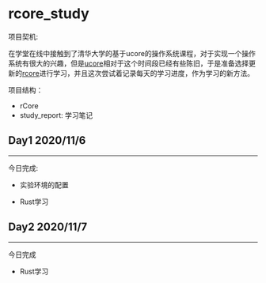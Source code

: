 # rcore_study

项目契机:

在学堂在线中接触到了清华大学的基于ucore的操作系统课程，对于实现一个操作系统有很大的兴趣，但是[ucore](https://github.com/chyyuu/ucore_os_docs)相对于这个时间段已经有些陈旧，于是准备选择更新的[rcore](https://github.com/rcore-os/rCore_tutorial)进行学习，并且这次尝试着记录每天的学习进度，作为学习的新方法。

项目结构：

- rCore
- study_report: 学习笔记

## **Day1 2020/11/6**

---

今日完成:

- 实验环境的配置

- Rust学习

## **Day2 2020/11/7**

---

今日完成

- Rust学习
